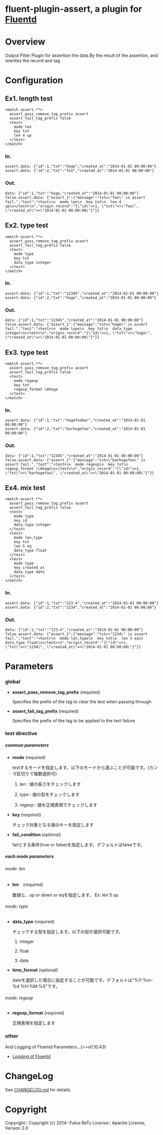 # fluent-plugin-assert, a plugin for [Fluentd](http://fluentd.org)


# Overview
Output Filter Plugin for assertion the data.By the result of the assertion, and rewrites the record and tag.

# Configuration

## Ex1. length test
```
<match assert.**>
  assert_pass_remove_tag_prefix assert
  assert_fail_tag_prefix false
  <test>
    mode len
    key txt
    len 4 up
  </test>
</match>
```

### In.
```
assert.data: {"id":1,"txt":"hoge","created_at":"2014-01-01 00:00:00"}
assert.data: {"id":2,"txt":"foo","created_at":"2014-01-01 00:00:00"}
```

### Out.
```
data: {"id":1,"txt":"hoge,"created_at":"2014-01-01 00:00:00"}
false.assert.data: {"assert_1":{"message":"txt=\"foo\" is assert fail.","test":"<test>\n  mode len\n  key txt\n  len 4 up\n</test>\n","origin_record":"{\"id\"=>1, \"txt\"=>\"foo\", \"created_at\"=>\"2014-01-01 00:00:00\"}"}}
```

## Ex2. type test
```
<match assert.**>
  assert_pass_remove_tag_prefix assert
  assert_fail_tag_prefix false
  <test>
    mode type
    key txt
    data_type integer
  </test>
</match>
```

### In.
```
assert.data: {"id":1,"txt":"12345","created_at":"2014-01-01 00:00:00"}
assert.data: {"id":2,"txt":"hoge","created_at":"2014-01-01 00:00:00"}
```

### Out.
```
data: {"id":1,"txt":"12345","created_at":"2014-01-01 00:00:00"}
false.assert.data: {"assert_1":{"message":"txt=\"hoge\" is assert fail.","test":"<test>\n  mode type\n  key txt\n  data_type integer\n</test>\n","origin_record":"{\"id\"=>1, \"txt\"=>\"hoge\", \"created_at\"=>\"2014-01-01 00:00:00\"}"}}
```

## Ex3. type test
```
<match assert.**>
  assert_pass_remove_tag_prefix assert
  assert_fail_tag_prefix false
  <test>
    mode regexp
    key txt
    regexp_format \Ahoge
  </test>
</match>
```

### In.
```
assert.data: {"id":1,"txt":"hogefoobar","created_at":"2014-01-01 00:00:00"}
assert.data: {"id":2,"txt":"barhogefoo","created_at":"2014-01-01 00:00:00"}
```

### Out.
```
data: {"id":1,"txt":"12345","created_at":"2014-01-01 00:00:00"}
false.assert.data: {"assert_1":{"message":"txt=\"barhogefoo\" is assert fail.","test":"<test>\n  mode regexp\n  key txt\n  regexp_format \\Ahoge\n</test>\n","origin_record":"{\"id\"=>1, \"txt\"=>\"barhogefoo\", \"created_at\"=>\"2014-01-01 00:00:00\"}"}}
```

## Ex4. mix test
```
<match assert.**>
  assert_pass_remove_tag_prefix assert
  assert_fail_tag_prefix false
  <test>
    mode type
    key id
    data_type integer
  </test>
  <test>
    mode len,type
    key txt
    len 5 eq
    data_type float
  </test>
  <test>
    mode type
    key created_at
    data_type date
  </test>
</match>
```

### In.
```
assert.data: {"id":1,"txt":"123.4","created_at":"2014-01-01 00:00:00"}
assert.data: {"id":2,"txt":"1234","created_at":"2014-01-01 00:00:00"}
```

### Out.
```
data: {"id":1,"txt":"123.4","created_at":"2014-01-01 00:00:00"}
false.assert.data: {"assert_1":{"message":"txt=\"1234\" is assert fail.","test":"<test>\n  mode len,type\n  key txt\n  len 5 eq\n  data_type float\n</test>\n","origin_record":"{\"id\"=>1, \"txt\"=>\"1234\", \"created_at\"=>\"2014-01-01 00:00:00\"}"}}
```

# Parameters
### global
* **assert_pass_remove_tag_prefix** (required)

  Specifies the prefix of the tag to clear the test when passing through

* **assert_fail_tag_prefix** (required)

  Specifies the prefix of the tag to be applied to the test failure

### test directive
##### common parameters
* **mode** (required)

  testするモードを指定します。以下のモードから選ぶことが可能です。(カンマ区切りで複数選択可)

     1. len : 値の長さをチェックします

     2. type : 値の型をチェックします

     3. regexp : 値を正規表現でチェックします

* **key** (required)

  チェック対象となる値のキーを指定します

* **fail_condition** (optional)

  failとする条件(true or false)を指定します。デフォルトはfalseです。

##### each mode parameters
###### mode: len

* **len**　(required)

  数値と、up or down or eqを指定します。
  Ex: len 5 up

###### mode: type

* **data_type** (required)

  チェックする型を指定します。以下の型が選択可能です。

  1. integer

  2. float

  3. date

* **time_format** (optional)

  dateを選択した場合に指定することが可能です。デフォルトは"%Y-%m-%d %H:%M:%S"です。

###### mode: regexp

* **regexp_format** (required)

  正規表現を指定します

### other

And Logging of Fluentd Parameters...(>=v0.10.43)

 * [Logging of Fluentd](http://docs.fluentd.org/articles/logging#per-plugin-log-fluentd-v01043-and-above)


# ChangeLog

See [CHANGELOG.md](https://github.com/fukuiretu/fluent-plugin-assert/blob/master/CHANGELOG.md) for details.

# Copyright
Copyright:: Copyright (c) 2014- Fukui ReTu License:: Apache License, Version 2.0
